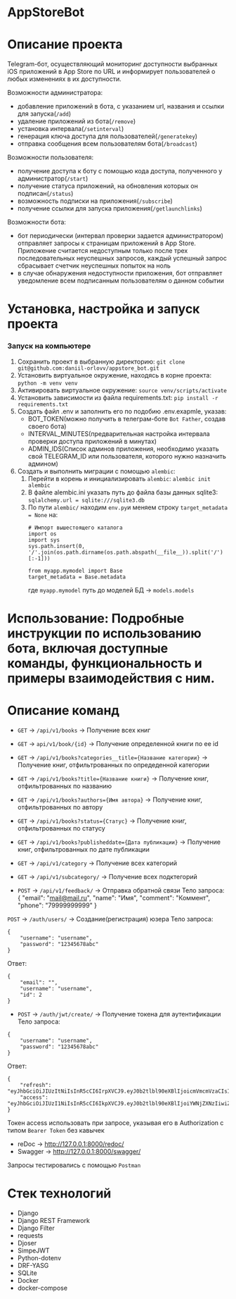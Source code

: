 # AppStoreBot

# Описание проекта
Telegram-бот, осуществляющий мониторинг доступности выбранных iOS приложений в App Store по URL и информирует пользователей о любых изменениях в их доступности.

Возможности администратора: 
- добавление приложений в бота, с указанием url, названия и ссылки для запуска(`/add`)
- удаление приложений из бота(`/remove`)
- установка интервала(`/setinterval`)
- генерация ключа доступа для пользователей(`/generatekey`)
- отправка сообщения всем пользователям бота(`/broadcast`)

Возможности пользователя:
- получение доступа к боту с помощью кода доступа, полученного у администратор(`/start`)
- получение статуса приложений, на обновления которых он подписан(`/status`)
- возможность подписки на приложения(`/subscribe`)
- получение ссылки для запуска приложения(`/getlaunchlinks`)

Возможности бота:
- бот периодически (интервал проверки задается администратором) отправляет запросы к страницам приложений в App Store. Приложение считается недоступным только после трех последовательных
неуспешных запросов, каждый успешный запрос сбрасывает счетчик неуспешных попыток на ноль
- в случае обнаружения недоступности приложения, бот отправляет уведомление всем подписанным пользователям о данном событии



# Установка, настройка и запуск проекта

### Запуск на компьютере
1. Сохранить проект в выбранную директорию: `git clone git@github.com:daniil-orlovv/appstore_bot.git`
2. Установить виртуальное окружение, находясь в корне проекта: `python -m venv venv`
3. Активировать виртуальное окружение: `source venv/scripts/activate`
4. Установить зависимости из файла requirements.txt: `pip install -r requirements.txt`
5. Создать файл .env и заполнить его по подобию .env.exapmle, указав:
   - BOT_TOKEN(можно получить в телеграм-боте `Bot Father`, создав своего бота)
   - INTERVAL_MINUTES(предварительная настройка интервала проверки доступа приложений в минутах)
   - ADMIN_IDS(Список админов приложения, необходимо указать свой TELEGRAM_ID или пользователя, которого нужно назначить админом)
6. Создать и выполнить миграции с помощью `alembic`:
   1. Перейти в корень и инициализировать `alembic`: `alembic init alembic`
   2. В файле alembic.ini указать путь до файла базы данных sqlite3: `sqlalchemy.url = sqlite:///sqlite3.db`
   3. По пути `alembic/` находим `env.py`и меняем строку `target_metadata = None` на:
      ```
      # Импорт вышестоящего каталога
      import os
      import sys
      sys.path.insert(0, '/'.join(os.path.dirname(os.path.abspath(__file__)).split('/')[:-1]))

      from myapp.mymodel import Base
      target_metadata = Base.metadata
      ```
      где `myapp.mymodel` путь до моделей БД -> `models.models`
# Использование: Подробные инструкции по использованию бота, включая доступные команды, функциональность и примеры взаимодействия с ним.

# Описание команд 

- `GET` -> `/api/v1/books` -> Получение всех книг
- `GET` -> `api/v1/book/{id}` -> Получение определенной книги по ее id
- `GET` -> `/api/v1/books?categories__title={Название категории}` -> Получение книг, отфильтрованных по опредеденной категории
- `GET` -> `/api/v1/books?title={Название книги}` -> Получение книг, отфильтрованных по названию
- `GET` -> `/api/v1/books?authors={Имя автора}` -> Получение книг, отфильтрованных по автору
- `GET` -> `/api/v1/books?status={Статус}` -> Получение книг, отфильтрованных по статусу
- `GET` -> `/api/v1/books?publisheddate={Дата публикации}` -> Получение книг, отфильтрованных по дате публикации

- `GET` -> `/api/v1/category` -> Получение всех категорий
- `GET` -> `/api/v1/subcategory/` -> Получение всех подктегорий

- `POST` -> `/api/v1/feedback/` -> Отправка обратной связи
Тело запроса:
{
    "email": "mail@mail.ru",
    "name": "Имя",
    "comment": "Коммент",
    "phone": "79999999999"
}

`POST` -> `/auth/users/` -> Создание(регистрация) юзера
Тело запроса:
```
{
    "username": "username",
    "password": "12345678abc"
}
```
Ответ:
```
{
    "email": "",
    "username": "username",
    "id": 2
}
```
- `POST` -> `/auth/jwt/create/` -> Получение токена для аутентификации
Тело запроса:
```
{
    "username": "username",
    "password": "12345678abc"
}
```
Ответ:
```
{
    "refresh": "eyJhbGciOiJIUzItNiIsInR5cCI6IrpXVCJ9.eyJ0b2tlbl90eXBlIjoicmVmcmVzaCIsImV4cCI6MTcxMTE1MjUwNSwianRpIjoiMWIyN2U4OGYyZmM3NDViMzk5NzQzYjk4MGNiMjVjOTQiLCJ1c2VyX2lkIjoyfQ.jyj9E24EKF13UIZw9jGiDNKoFxbZ_mjXNcnf7HuaT6E",
    "access": "eyJhbGciOiJIUzI1NiIsInR5cCI6IkpXVCJ9.eyJ0b2tlbl90eXBlIjoiYWNjZXNzIiwiZXhwIjoxNzExMTUyNTA1LCJqdGkfOiJlN2RlM2NfWYxOTM0NGUwYTZjNzk1Nzk0MDJlNWRmOSIsInVzZXJfaWQiOjJ9.ANpkdo1L39o1x3QiYpVWRjUQuUNSc9MNnWJxObLULMQ"
}
```


Токен access использовать при запросе, указывая его в Authorization с типом `Bearer Token` без кавычек


- reDoc -> http://127.0.0.1:8000/redoc/
- Swagger -> http://127.0.0.1:8000/swagger/

Запросы тестировались с помощью `Postman`

# Стек технологий

- Django
- Django REST Framework
- Django Filter
- requests
- Djoser
- SimpeJWT
- Python-dotenv
- DRF-YASG
- SQLite
- Docker
- docker-compose
